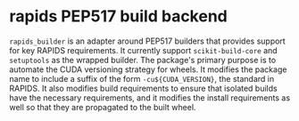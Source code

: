 # rapids PEP517 build backend

`rapids_builder` is an adapter around PEP517 builders that provides support for key RAPIDS requirements.
It currently support `scikit-build-core` and `setuptools` as the wrapped builder.
The package's primary purpose is to automate the CUDA versioning strategy for wheels.
It modifies the package name to include a suffix of the form `-cu${CUDA_VERSION}`, the standard in RAPIDS.
It also modifies build requirements to ensure that isolated builds have the necessary requirements, and it modifies the install requirements as well so that they are propagated to the built wheel.
